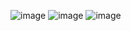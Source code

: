 ![image](https://user-images.githubusercontent.com/87814580/195574885-99d0d0c1-064c-4b90-85d6-796139a3a2b5.png)
![image](https://user-images.githubusercontent.com/87814580/195574972-7e6c0fe8-d4cb-4eea-850f-5a2bc249bab7.png)
![image](https://user-images.githubusercontent.com/87814580/195575039-d257b663-353c-44fd-9863-1e0a55d1b007.png)

